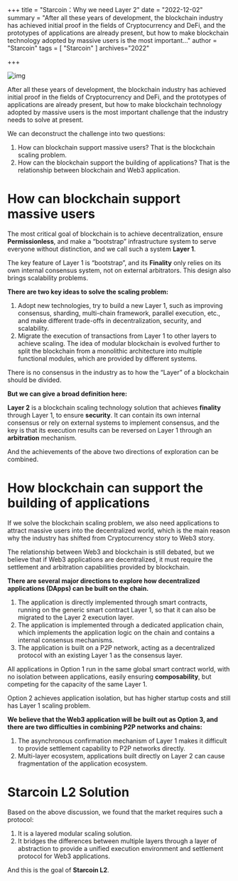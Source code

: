 +++
title = "Starcoin：Why we need Layer 2"
date = "2022-12-02"
summary = "After all these years of development, the blockchain industry has achieved initial proof in the fields of Cryptocurrency and DeFi, and the prototypes of applications are already present, but how to make blockchain technology adopted by massive users is the most important..."
author = "Starcoin"
tags = [
    "Starcoin"
]
archives="2022"

+++

![img](https://miro.medium.com/max/700/1*QAGehfwN6NFkW561ffring.png)

After all these years of development, the blockchain industry has achieved initial proof in the fields of Cryptocurrency and DeFi, and the prototypes of applications are already present, but how to make blockchain technology adopted by massive users is the most important challenge that the industry needs to solve at present.

We can deconstruct the challenge into two questions:

1. How can blockchain support massive users? That is the blockchain scaling problem.
2. How can the blockchain support the building of applications? That is the relationship between blockchain and Web3 application.

# How can blockchain support massive users[](https://rooch.network/docs/why-rooch#how-can-blockchain-support-massive-users)

The most critical goal of blockchain is to achieve decentralization, ensure **Permissionless**, and make a “bootstrap” infrastructure system to serve everyone without distinction, and we call such a system **Layer 1**.

The key feature of Layer 1 is “bootstrap”, and its **Finality** only relies on its own internal consensus system, not on external arbitrators. This design also brings scalability problems.

**There are two key ideas to solve the scaling problem:**

1. Adopt new technologies, try to build a new Layer 1, such as improving consensus, sharding, multi-chain framework, parallel execution, etc., and make different trade-offs in decentralization, security, and scalability.
2. Migrate the execution of transactions from Layer 1 to other layers to achieve scaling. The idea of modular blockchain is evolved further to split the blockchain from a monolithic architecture into multiple functional modules, which are provided by different systems.

There is no consensus in the industry as to how the “Layer” of a blockchain should be divided.

**But we can give a broad definition here:**

**Layer 2** is a blockchain scaling technology solution that achieves **finality** through Layer 1, to ensure **security**. It can contain its own internal consensus or rely on external systems to implement consensus, and the key is that its execution results can be reversed on Layer 1 through an **arbitration** mechanism.

And the achievements of the above two directions of exploration can be combined.

# How blockchain can support the building of applications[](https://rooch.network/docs/why-rooch#how-blockchain-can-support-the-building-of-applications)

If we solve the blockchain scaling problem, we also need applications to attract massive users into the decentralized world, which is the main reason why the industry has shifted from Cryptocurrency story to Web3 story.

The relationship between Web3 and blockchain is still debated, but we believe that if Web3 applications are decentralized, it must require the settlement and arbitration capabilities provided by blockchain.

**There are several major directions to explore how decentralized applications (DApps) can be built on the chain.**

1. The application is directly implemented through smart contracts, running on the generic smart contract Layer 1, so that it can also be migrated to the Layer 2 execution layer.
2. The application is implemented through a dedicated application chain, which implements the application logic on the chain and contains a internal consensus mechanisms.
3. The application is built on a P2P network, acting as a decentralized protocol with an existing Layer 1 as the consensus layer.

All applications in Option 1 run in the same global smart contract world, with no isolation between applications, easily ensuring **composability**, but competing for the capacity of the same Layer 1.

Option 2 achieves application isolation, but has higher startup costs and still has Layer 1 scaling problem.

**We believe that the Web3 application will be built out as Option 3, and there are two difficulties in combining P2P networks and chains:**

1. The asynchronous confirmation mechanism of Layer 1 makes it difficult to provide settlement capability to P2P networks directly.
2. Multi-layer ecosystem, applications built directly on Layer 2 can cause fragmentation of the application ecosystem.

# Starcoin L2 Solution[](https://rooch.network/docs/why-rooch#solution)

Based on the above discussion, we found that the market requires such a protocol:

1. It is a layered modular scaling solution.
2. It bridges the differences between multiple layers through a layer of abstraction to provide a unified execution environment and settlement protocol for Web3 applications.

And this is the goal of **Starcoin L2**.